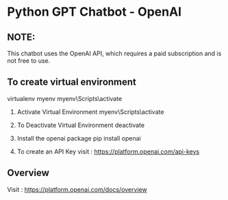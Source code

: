 # Python GPT Chatbot - OpenAI

## NOTE:
This chatbot uses the OpenAI API, which requires a paid subscription and is not free to use.

## To create virtual environment
virtualenv myenv
myenv\Scripts\activate

1. Activate Virtual Environment
myenv\Scripts\activate

2. To Deactivate Virtual Environment 
deactivate

3. Install the openai package
pip install openai

4. To create an API Key
visit : https://platform.openai.com/api-keys

## Overview
Visit : https://platform.openai.com/docs/overview
